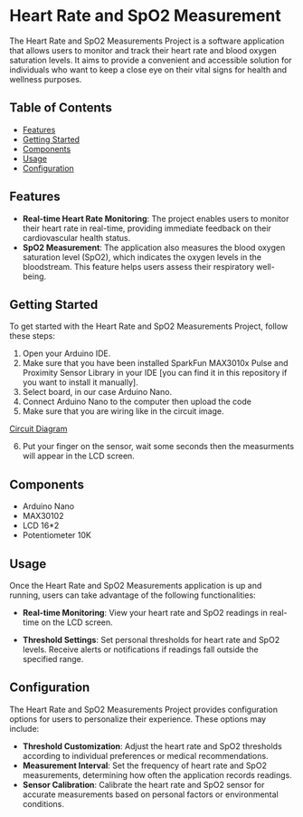# Heart Rate and SpO2 Measurement

The Heart Rate and SpO2 Measurements Project is a software application that allows users to monitor and track their heart rate and blood oxygen saturation levels. It aims to provide a convenient and accessible solution for individuals who want to keep a close eye on their vital signs for health and wellness purposes.

## Table of Contents

- [Features](#features)
- [Getting Started](#getting-started)
- [Components](#components)
- [Usage](#usage)
- [Configuration](#configuration)

## Features

- **Real-time Heart Rate Monitoring**: The project enables users to monitor their heart rate in real-time, providing immediate feedback on their cardiovascular health status.
- **SpO2 Measurement**: The application also measures the blood oxygen saturation level (SpO2), which indicates the oxygen levels in the bloodstream. This feature helps users assess their respiratory well-being.

## Getting Started

To get started with the Heart Rate and SpO2 Measurements Project, follow these steps:

1. Open your Arduino IDE.
2. Make sure that you have been installed SparkFun MAX3010x Pulse and Proximity Sensor Library in your IDE [you can find it in this repository if you want to install it manually].
3. Select board, in our case Arduino Nano.
4. Connect Arduino Nano to the computer then upload the code
5. Make sure that you are wiring like in the circuit image.

[Circuit Diagram](circuit.jpg)

6. Put your finger on the sensor, wait some seconds then the measurments will appear in the LCD screen.

## Components

- Arduino Nano
- MAX30102
- LCD 16*2
- Potentiometer 10K

## Usage

Once the Heart Rate and SpO2 Measurements application is up and running, users can take advantage of the following functionalities:

- **Real-time Monitoring**: View your heart rate and SpO2 readings in real-time on the LCD screen.

- **Threshold Settings**: Set personal thresholds for heart rate and SpO2 levels. Receive alerts or notifications if readings fall outside the specified range.

## Configuration

The Heart Rate and SpO2 Measurements Project provides configuration options for users to personalize their experience. These options may include:

- **Threshold Customization**: Adjust the heart rate and SpO2 thresholds according to individual preferences or medical recommendations.
- **Measurement Interval**: Set the frequency of heart rate and SpO2 measurements, determining how often the application records readings.
- **Sensor Calibration**: Calibrate the heart rate and SpO2 sensor for accurate measurements based on personal factors or environmental conditions.